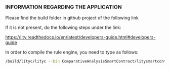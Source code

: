 ### INFORMATION REGARDING THE APPLICATION


Please find the build folder in github project of the following link



If it is not present, do the following steps under the link: 

https://lity.readthedocs.io/en/latest/developers-guide.html#developers-guide



In order to compile the rule engine, you need to type as follows: 

```bash
/build/lityc/lityc --bin ComparativeAnalysisSmartContract/litysmartcontractprogramming/RolebasedModelingContract.lity
```

